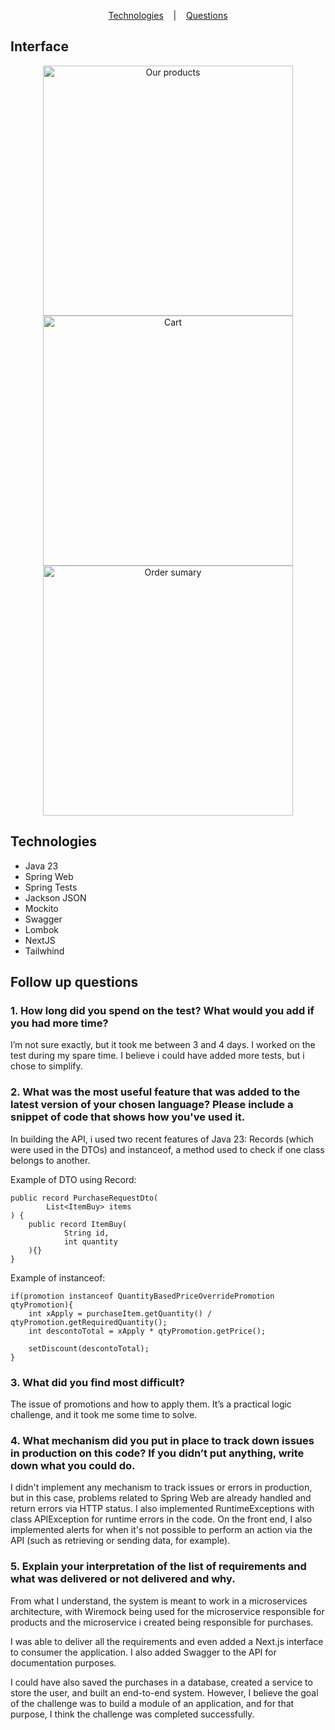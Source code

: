 <p align="center">
  <a href="#technologies">Technologies</a>
  &nbsp;&nbsp;&nbsp;|&nbsp;&nbsp;&nbsp;
  <a href="#follow-up-questions">Questions</a>
</p>

## Interface

<div align="center">
    <img alt="Our products" src="https://i.imgur.com/e2a9Ptu.png" width="400" />
    <img alt="Cart" src="https://i.imgur.com/hqB3VOk.png" width="400" />
    <img alt="Order sumary" src="https://i.imgur.com/NVbds2B.png" width="400" />
</div>

## Technologies
- Java 23
- Spring Web
- Spring Tests
- Jackson JSON
- Mockito
- Swagger
- Lombok
- NextJS
- Tailwhind

## Follow up questions

<h3> 1. How long did you spend on the test? What would you add if you had more time? </h1>
<p>
I’m not sure exactly, but it took me between 3 and 4 days. I worked on the test during my spare time. I believe i could have added more tests, but i chose to simplify.
</p>


<h3> 2. What was the most useful feature that was added to the latest version of your chosen language? Please include a snippet of code that
shows how you've used it.</h3>

<p>
In building the API, i used two recent features of Java 23: Records (which were used in the DTOs) and instanceof, a method used to check if one class belongs to another.

Example of DTO using Record:
```
public record PurchaseRequestDto(
        List<ItemBuy> items
) {
    public record ItemBuy(
            String id,
            int quantity
    ){}
}
```

Example of instanceof:
```
if(promotion instanceof QuantityBasedPriceOverridePromotion qtyPromotion){
    int xApply = purchaseItem.getQuantity() / qtyPromotion.getRequiredQuantity();
    int descontoTotal = xApply * qtyPromotion.getPrice();

    setDiscount(descontoTotal);
}
```
</p>

<h3>3. What did you find most difficult?</h3>

<p>The issue of promotions and how to apply them. It’s a practical logic challenge, and it took me some time to solve.</p>

<h3> 4. What mechanism did you put in place to track down issues in production on this code? If you didn’t put anything, write down what you
could do. </h3>

<p>I didn't implement any mechanism to track issues or errors in production, but in this case, problems related to Spring Web are already handled and return errors via HTTP status. I also implemented RuntimeExceptions with class APIException for runtime errors in the code. On the front end, I also implemented alerts for when it's not possible to perform an action via the API (such as retrieving or sending data, for example).</p>

<h3> 5. Explain your interpretation of the list of requirements and what was delivered or not delivered and why. </h3>

<p>From what I understand, the system is meant to work in a microservices architecture, with Wiremock being used for the microservice responsible for products and the microservice i created being responsible for purchases.

I was able to deliver all the requirements and even added a Next.js interface to consumer the application. I also added Swagger to the API for documentation purposes.

I could have also saved the purchases in a database, created a service to store the user, and built an end-to-end system. However, I believe the goal of the challenge was to build a module of an application, and for that purpose, I think the challenge was completed successfully.</p>